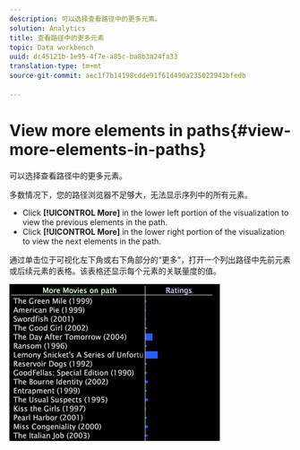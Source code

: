 ```yaml
---
description: 可以选择查看路径中的更多元素。
solution: Analytics
title: 查看路径中的更多元素
topic: Data workbench
uuid: dc45121b-1e95-4f7e-a85c-ba8b3a24fa33
translation-type: tm+mt
source-git-commit: aec1f7b14198cdde91f61d490a235022943bfedb

---
```



# View more elements in paths{#view-more-elements-in-paths}

可以选择查看路径中的更多元素。

多数情况下，您的路径浏览器不足够大，无法显示序列中的所有元素。

* Click **[!UICONTROL More]** in the lower left portion of the visualization to view the previous elements in the path.
* Click **[!UICONTROL More]** in the lower right portion of the visualization to view the next elements in the path.

通过单击位于可视化左下角或右下角部分的“更多”，打开一个列出路径中先前元素或后续元素的表格。该表格还显示每个元素的关联量度的值。

![](assets/vis_PathBrowser_MoreMoviesOnPath.png)

